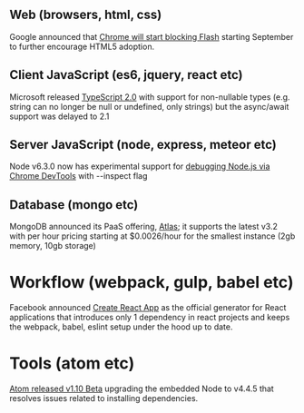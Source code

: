 ## Web (browsers, html, css)
Google announced that [Chrome will start blocking Flash](http://chrome.googleblog.com/2016/08/flash-and-chrome.html) starting September to further encourage HTML5 adoption.

## Client JavaScript (es6, jquery, react  etc)
Microsoft released [TypeScript 2.0](https://blogs.msdn.microsoft.com/typescript/2016/07/11/announcing-typescript-2-0-beta/) with support for non-nullable types (e.g. string can no longer be null or undefined, only strings) but the async/await support was delayed to 2.1

## Server JavaScript (node, express, meteor etc)
Node v6.3.0 now has experimental support for [debugging Node.js via Chrome DevTools](https://nodejs.org/en/blog/release/v6.3.0) with --inspect flag

## Database (mongo etc)
MongoDB announced its PaaS offering, [Atlas](https://www.mongodb.com/cloud); it supports the latest v3.2 with per hour pricing starting at $0.0026/hour for the smallest instance (2gb memory, 10gb storage)

# Workflow (webpack, gulp, babel etc)
Facebook announced [Create React App](https://facebook.github.io/react/blog/2016/07/22/create-apps-with-no-configuration.html) as the official generator for React applications that introduces only 1 dependency in react projects and keeps the webpack, babel, eslint setup under the hood up to date.

# Tools (atom etc)
[Atom released v1.10 Beta](http://blog.atom.io/2016/08/01/atom-1-9-and-1-10-beta.html) upgrading the embedded Node to v4.4.5 that resolves issues related to installing dependencies.